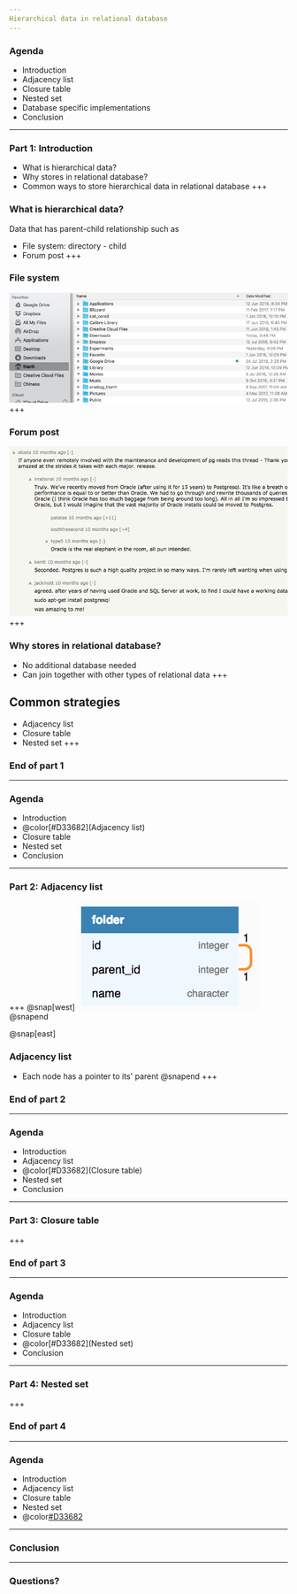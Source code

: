```yaml
---
Hierarchical data in relational database
---
```

### Agenda
* Introduction
* Adjacency list
* Closure table
* Nested set
* Database specific implementations
* Conclusion
---
### Part 1: Introduction
* What is hierarchical data?
* Why stores in relational database?
* Common ways to store hierarchical data in relational database
+++
### What is hierarchical data?
Data that has parent-child relationship such as

* File system: directory - child
* Forum post
+++
### File system
![HN](static/finder.png)
+++
### Forum post
![HN](static/hacker_news.png)
+++
### Why stores in relational database?
* No additional database needed
* Can join together with other types of relational data
+++
## Common strategies
* Adjacency list
* Closure table
* Nested set
+++
### End of part 1
---
### Agenda
* Introduction
* @color[#D33682](Adjacency list)
* Closure table
* Nested set
* Conclusion
---
### Part 2: Adjacency list
+++
@snap[west]
![Adjacency list](static/adjacency_list_db_diagram.png)
@snapend

@snap[east]
### Adjacency list
* Each node has a pointer to its' parent
@snapend
+++
### End of part 2
---
### Agenda
* Introduction
* Adjacency list
* @color[#D33682](Closure table)
* Nested set
* Conclusion
---
### Part 3: Closure table
+++
### End of part 3
---
### Agenda
* Introduction
* Adjacency list
* Closure table
* @color[#D33682](Nested set)
* Conclusion
---
### Part 4: Nested set
+++
### End of part 4
---
### Agenda
* Introduction
* Adjacency list
* Closure table
* Nested set
* @color[#D33682](Conclusion)
---
### Conclusion
---
### Questions?

